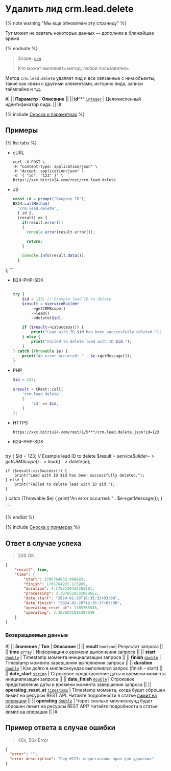 # Удалить лид crm.lead.delete

{% note warning "Мы еще обновляем эту страницу" %}

Тут может не хватать некоторых данных — дополним в ближайшее время

{% endnote %}

> Scope: [`crm`](../../scopes/permissions.md)
>
> Кто может выполнять метод: любой пользователь

Метод `crm.lead.delete` удаляет лид и все связанные с ним объекты, такие как связи с другими элементами, историю лида, записи таймлайна и т.д. 

#|
|| **Параметр** | **Описание** ||
|| **id**^*^
[`integer`](../../data-types.md) | Целочисленный идентификатор лида. ||
|#

{% include [Сноска о параметрах](../../../_includes/required.md) %}

## Примеры

{% list tabs %}

- cURL

    ```http
    curl -X POST \
    -H "Content-Type: application/json" \
    -H "Accept: application/json" \
    -d '{ "id": "123" }' \
    https://xxx.bitrix24.com/rest/crm.lead.delete
    ```

- JS

    ```javascript 
    const id = prompt("Введите ID");
    BX24.callMethod(
      'crm.lead.delete',
      { id },
      (result) => {
        if(result.error())
        {
          console.error(result.error());
  
          return;
        }
        
        console.info(result.data());
      }
);
    ```


- B24-PHP-SDK

    ```php
        
    try {
        $id = 123; // Example lead ID to delete
        $result = $serviceBuilder
            ->getCRMScope()
            ->lead()
            ->delete($id);
    
        if ($result->isSuccess()) {
            print("Lead with ID $id has been successfully deleted.");
        } else {
            print("Failed to delete lead with ID $id.");
        }
    } catch (Throwable $e) {
        print("An error occurred: " . $e->getMessage());
    }
    
    ```

- PHP

    ```php
    $id = 123;
        
    $result = CRest::call(
        'crm.lead.delete',
        [
            'id' => $id,
        ]
    );
    ```

- HTTPS

    ```http
    https://xxx.bitrix24.com/rest/1/5***/crm.lead.delete.json?id=123
    ```

- B24-PHP-SDK

    ```php
    
try {
    $id = 123; // Example lead ID to delete
    $result = $serviceBuilder
        ->getCRMScope()
        ->lead()
        ->delete($id);

    if ($result->isSuccess()) {
        print("Lead with ID $id has been successfully deleted.");
    } else {
        print("Failed to delete lead with ID $id.");
    }
} catch (Throwable $e) {
    print("An error occurred: " . $e->getMessage());
}

    ```
{% endlist %}

{% include [Сноска о примерах](../../../_includes/examples.md) %}

## Ответ в случае успеха

> 200 OK

```json
{
    "result": true,
    "time": {
        "start": 1705764932.998683,
        "finish": 1705764937.173995,
        "duration": 4.1753120422363281,
        "processing": 3.3076529502868652,
        "date_start": "2024-01-20T18:35:32+03:00",
        "date_finish": "2024-01-20T18:35:37+03:00",
        "operating_reset_at": 1705765533,
        "operating": 3.3076241016387939
    }
}
```

### Возвращаемые данные

#|
|| **Значение** / **Тип** | **Описание** ||
|| **result**
`boolean`| Результат запроса ||
|| **time**
[`array`](../../data-types.md) | Информация о времени выполнения запроса ||
|| **start**
[`double`](../../data-types.md) | Timestamp момента инициализации запроса ||
|| **finish**
[`double`](../../data-types.md) | Timestamp момента завершения выполнения запроса ||
|| **duration**
[`double`](../../data-types.md) | Как долго в миллисекундах выполнялся запрос (finish - start) ||
|| **date_start**
[`string`](../../data-types.md) | Строковое представление даты и времени момента инициализации запроса ||
|| **date_finish**
[`double`](../../data-types.md) | Строковое представление даты и времени момента завершения запроса ||
|| **operating_reset_at**
[`timestamp`](../../data-types.md) | Timestamp момента, когда будет сброшен лимит на ресурсы REST API. Читайте подробности в статье [лимит на операции](../../../limits.md) ||
|| **operating**
[`double`](../../data-types.md) | Через сколько миллисекунд будет сброшен лимит на ресурсы REST API? Читайте подробности в статье [лимит на операции](../../../limits.md) ||
|#

## Пример ответа в случае ошибки

> 40x, 50x Error

```json
{
  "error": "",
  "error_description": "Лид #123: недостаточно прав для удаления"
}
```